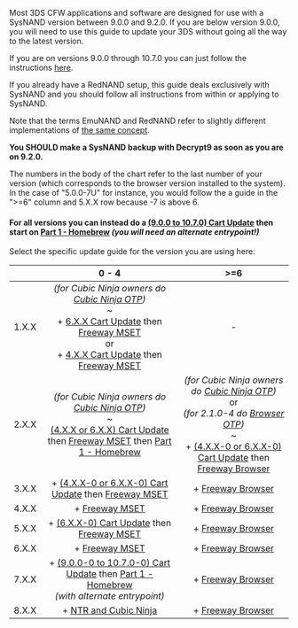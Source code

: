 Most 3DS CFW applications and software are designed for use with a SysNAND version between 9.0.0 and 9.2.0. If you are below version 9.0.0, you will need to use this guide to update your 3DS without going all the way to the latest version.    

If you are on versions 9.0.0 through 10.7.0 you can just follow the instructions [here](https://github.com/Plailect/Guide/wiki/Get-Started).

If you already have a RedNAND setup, this guide deals exclusively with SysNAND and you should follow all instructions from within or applying to SysNAND.

Note that the terms EmuNAND and RedNAND refer to slightly different implementations of [the same concept](http://3dbrew.org/wiki/NAND_Redirection).

**You SHOULD make a SysNAND backup with Decrypt9 as soon as you are on 9.2.0.**

The numbers in the body of the chart refer to the last number of your version (which corresponds to the browser version installed to the system). In the case of "5.0.0-7U" for instance, you would follow the a guide in the ">=6" column and 5.X.X row because -7 is above 6.

#### For all versions you can instead do a [(9.0.0 to 10.7.0) Cart Update](https://github.com/Plailect/Guide/wiki/Cart-Update) then start on [Part 1 - Homebrew](https://github.com/Plailect/Guide/wiki/Part-1-(Homebrew)) *(you will need an alternate entrypoint!)*

Select the specific update guide for the version you are using here:

|  | 0 - 4 | >=6 |
|:-:|:-:|:-:|
| 1.X.X | *(for Cubic Ninja owners do [Cubic Ninja OTP](https://github.com/Plailect/Guide/wiki/Cubic-Ninja-OTP))*<br>~<br>+ [6.X.X Cart Update](https://github.com/Plailect/Guide/wiki/Cart-Update) then [Freeway MSET](https://github.com/Plailect/Guide/wiki/Freeway-MSET)<br>or<br> + [4.X.X Cart Update](https://github.com/Plailect/Guide/wiki/Cart-Update) then [Freeway MSET](https://github.com/Plailect/Guide/wiki/Freeway-MSET) | - |
| 2.X.X | *(for Cubic Ninja owners do [Cubic Ninja OTP](https://github.com/Plailect/Guide/wiki/Cubic-Ninja-OTP))*<br>~<br>[(4.X.X or 6.X.X) Cart Update](https://github.com/Plailect/Guide/wiki/Cart-Update) then [Freeway MSET](https://github.com/Plailect/Guide/wiki/Freeway-MSET) then [Part 1 - Homebrew](https://github.com/Plailect/Guide/wiki/Part-1-(Homebrew)) | *(for Cubic Ninja owners do [Cubic Ninja OTP](https://github.com/Plailect/Guide/wiki/Cubic-Ninja-OTP))*<br>or<br> *(for 2.1.0-4 do [Browser OTP](https://github.com/Plailect/Guide/wiki/Browser-OTP))*<br>~<br>+ [(4.X.X-0 or 6.X.X-0) Cart Update](https://github.com/Plailect/Guide/wiki/Cart-Update) then [Freeway Browser](https://github.com/Plailect/Guide/wiki/Freeway-Browser) |
| 3.X.X | + [(4.X.X-0 or 6.X.X-0) Cart Update](https://github.com/Plailect/Guide/wiki/Cart-Update) then [Freeway MSET](https://github.com/Plailect/Guide/wiki/Freeway-MSET) | + [Freeway Browser](https://github.com/Plailect/Guide/wiki/Freeway-Browser) |
| 4.X.X | + [Freeway MSET](https://github.com/Plailect/Guide/wiki/Freeway-MSET) | + [Freeway Browser](https://github.com/Plailect/Guide/wiki/Freeway-Browser) |
| 5.X.X | + [(6.X.X-0) Cart Update](https://github.com/Plailect/Guide/wiki/Cart-Update) then [Freeway MSET](https://github.com/Plailect/Guide/wiki/Freeway-MSET) | + [Freeway Browser](https://github.com/Plailect/Guide/wiki/Freeway-Browser) |
| 6.X.X | + [Freeway MSET](https://github.com/Plailect/Guide/wiki/Freeway-MSET) | + [Freeway Browser](https://github.com/Plailect/Guide/wiki/Freeway-Browser) |
| 7.X.X | + [(9.0.0-0 to 10.7.0-0) Cart Update](https://github.com/Plailect/Guide/wiki/Cart-Update) then [Part 1 - Homebrew](https://github.com/Plailect/Guide/wiki/Part-1-(Homebrew))<br>*(with alternate entrypoint)*| + [Freeway Browser](https://github.com/Plailect/Guide/wiki/Freeway-Browser) |
| 8.X.X | + [NTR and Cubic Ninja](https://github.com/Plailect/Guide/wiki/NTR-and-Cubic-Ninja) | + [Freeway Browser](https://github.com/Plailect/Guide/wiki/Freeway-Browser) |
